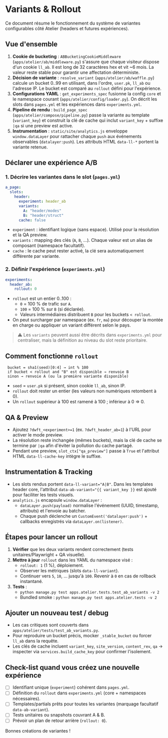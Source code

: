 # Variants & Rollout

Ce document résume le fonctionnement du système de variantes configurables côté Atelier (headers et futures expériences).

## Vue d'ensemble

1. **Cookie de bucketing** : `ABBucketingCookieMiddleware` (`apps/atelier/ab/middleware.py`) s'assure que chaque visiteur dispose d'un cookie `ll_ab`. Il est long de 32 caractères hex et vit ~6 mois. La valeur reste stable pour garantir une affectation déterministe.
2. **Décision de variante** : `resolve_variant` (`apps/atelier/ab/waffle.py`) calcule un bucket 0..99 en utilisant, dans l'ordre, `user.pk`, `ll_ab` ou l'adresse IP. Le bucket est comparé au `rollout` défini pour l'expérience.
3. **Configurations YAML** : `get_experiments_spec` fusionne la config `core` et le namespace courant (`apps/atelier/config/loader.py`). On décrit les slots dans `pages.yml` et les expériences dans `experiments.yml`.
4. **Pipeline de rendu** : `build_page_spec` (`apps/atelier/compose/pipeline.py`) passe la variante au template (`variant_key`) et construit la clé de cache qui inclut `variant_key` + suffixe `|qa` si une preview est active.
5. **Instrumentation** : `static/site/analytics.js` enveloppe `window.dataLayer` pour rattacher chaque `push` aux événements observables (`datalayer:push`). Les attributs HTML `data-ll-*` portent la variante retenue.

## Déclarer une expérience A/B

### 1. Décrire les variantes dans le slot (`pages.yml`)

```yaml
a_page:
  slots:
    header:
      experiment: header_ab
      variants:
        A: "header/modes"
        B: "header/struct"
      cache: false
```

- `experiment` : identifiant logique (sans espace). Utilisé pour la résolution et la QA preview.
- `variants` : mapping des clés (`A`, `B`, ...). Chaque valeur est un alias de composant (namespace facultatif).
- `cache` : le cache peut rester activé, la clé sera automatiquement différente par variante.

### 2. Définir l'expérience (`experiments.yml`)

```yaml
experiments:
  header_ab:
    rollout: 0
```

- `rollout` est un entier 0..100 :
  - `0` = 100 % de trafic sur `A`.
  - `100` = 100 % sur `B` (si déclarée).
  - Valeurs intermédiaires distribuent `B` pour les buckets `< rollout`.
- On peut surcharger par namespace (ex. `fr`, `ma`) pour découper la montée en charge ou appliquer un variant différent selon le pays.

> ⚠️ Les `variants` peuvent aussi être décrits dans `experiments.yml` pour centraliser, mais la définition au niveau du slot reste prioritaire.

## Comment fonctionne `rollout`

```
 bucket = sha1(seed)[0:4] → int % 100
 if bucket < rollout and "B" est disponible → renvoie B
 sinon → renvoie A (ou la première variante disponible)
```

- `seed` = `user.pk` si présent, sinon cookie `ll_ab`, sinon IP.
- `rollout` doit rester un entier (les valeurs non numériques retombent à 0).
- Un `rollout` supérieur à 100 est ramené à 100 ; inférieur à 0 ⇒ 0.

## QA & Preview

- Ajoutez `?dwft_<experiment>=1` (ex. `?dwft_header_ab=1`) à l'URL pour activer le mode preview.
- La résolution reste inchangée (mêmes buckets), mais la clé de cache se termine par `|qa` afin d'éviter la pollution du cache partagé.
- Pendant une preview, `slot_ctx["qa_preview"]` passe à `True` et l'attribut HTML `data-ll-cache-key` intègre le suffixe.

## Instrumentation & Tracking

- Les slots rendus portent `data-ll-variant="A|B"`. Dans les templates header core, l'attribut `data-ab-variant="{{ variant_key }}` est ajouté pour faciliter les tests visuels.
- `analytics.js` encapsule `window.dataLayer` :
  - `dataLayer.push(payload)` normalise l'événement (UUID, timestamp, attributs) et l'envoie au batcher.
  - Chaque push déclenche un `CustomEvent('datalayer:push')` + callbacks enregistrés via `dataLayer.on(listener)`.

## Étapes pour lancer un rollout

1. **Vérifier** que les deux variants rendent correctement (tests unitaires/Playwright + QA visuelle).
2. **Mettre à jour** `rollout` dans les YAML du namespace visé :
   - `rollout: 1` (1 %), déploiement.
   - Observer les métriques (slots `data-ll-variant`).
   - Continuer vers `5`, `10`, … jusqu'à `100`. Revenir à `0` en cas de rollback instantané.
3. **Tests** :
   - `python manage.py test apps.atelier.tests.test_ab_variants -v 2`
   - Bundled smoke : `python manage.py test apps.atelier.tests -v 2`

## Ajouter un nouveau test / debug

- Les cas critiques sont couverts dans `apps/atelier/tests/test_ab_variants.py`.
- Pour reproduire un bucket précis, mocker `_stable_bucket` ou forcer `ll_ab` dans la requête.
- Les clés de cache incluent `variant_key`, `site_version`, `content_rev`, `qa` → inspecter via `services.build_cache_key` pour confirmer l'isolement.

## Check-list quand vous créez une nouvelle expérience

- [ ] Identifiant unique (`experiment`) cohérent dans `pages.yml`.
- [ ] Définition du `rollout` dans `experiments.yml` (core + namespaces nécessaires).
- [ ] Templates/partials prêts pour toutes les variantes (marquage facultatif `data-ab-variant`).
- [ ] Tests unitaires ou snapshots couvrant A & B.
- [ ] Prévoir un plan de retour arrière (`rollout: 0`).

Bonnes créations de variantes !
